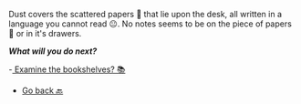 Dust covers the scattered papers 📰 that lie upon the desk, all written in a language you cannot read 😐. No notes seems to be on the piece of papers 📰 or in it's drawers.

***What will you do next?***

-[ Examine the bookshelves? 📚](3-CB.md)
- [ Go back 🔙](2.md)
